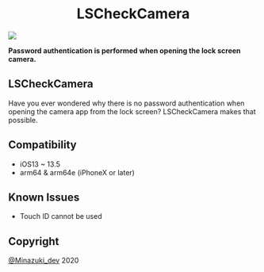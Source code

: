 <h1 align="center">LSCheckCamera</h1>
<img src="LSCheckCamera.png">

**Password authentication is performed when opening the lock screen camera.**

## LSCheckCamera
Have you ever wondered why there is no password authentication when opening the camera app from the lock screen?  LSCheckCamera makes that possible.

## Compatibility
- iOS13 ~ 13.5
- arm64 & arm64e (iPhoneX or later)

## Known Issues
- Touch ID cannot be used

## Copyright
[@Minazuki_dev](https://twitter.com/Minazuki_dev) 2020
